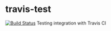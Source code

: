 # travis-test
[![Build Status](https://travis-ci.org/install/travis-test.svg)](https://travis-ci.org/install/travis-test)
Testing integration with Travis CI
